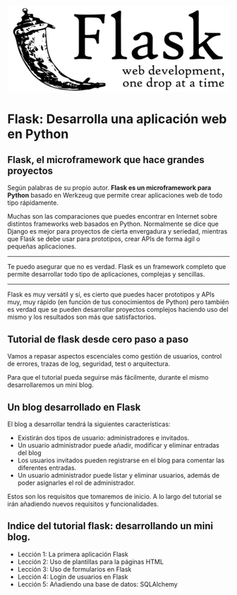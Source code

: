 ![](https://raw.githubusercontent.com/GabrielCourses/web_development/main/image/header_flask.png)

# Flask: Desarrolla una aplicación web en Python

## Flask, el microframework que hace grandes proyectos

Según palabras de su propio autor. **Flask es un microframework para Python** basado en Werkzeug que permite crear aplicaciones web de todo tipo rápidamente.

Muchas son las comparaciones que puedes encontrar en Internet sobre distintos frameworks web basados en Python. Normalmente se dice que Django es mejor para proyectos de cierta envergadura y seriedad, mientras que Flask se debe usar para prototipos, crear APIs de forma ágil o pequeñas aplicaciones.

***
Te puedo asegurar que no es verdad. Flask es un framework completo que permite desarrollar todo tipo de aplicaciones, complejas y sencillas.
***

Flask es muy versátil y sí, es cierto que puedes hacer prototipos y APIs muy, muy rápido (en función de tus conocimientos de Python) pero también es verdad que se pueden desarrollar proyectos complejos haciendo uso del mismo y los resultados son más que satisfactorios. 

## Tutorial de flask desde cero paso a paso

Vamos a repasar aspectos escenciales como gestión de usuarios, control de errores, trazas de log, seguridad, test o arquitectura.

Para que el tutorial pueda seguirse más fácilmente, durante el mismo desarrollaremos un mini blog.

## Un blog desarrollado en Flask

El blog a desarrollar tendrá la siguientes características:

- Existirán dos tipos de usuario: administradores e invitados.
- Un usuario administrador puede añadir, modificar y eliminar entradas del blog
- Los usuarios invitados pueden registrarse en el blog para comentar las diferentes entradas.
- Un usuario administrador puede listar y eliminar usuarios, además de poder asignarles el rol de administrador.

Estos son los requisitos que tomaremos de inicio. A lo largo del tutorial se irán añadiendo nuevos requisitos y funcionalidades.

## Indice del tutorial flask: desarrollando un mini blog.

- Lección 1: La primera aplicación Flask
- Lección 2: Uso de plantillas para la páginas HTML
- Lección 3: Uso de formularios en Flask
- Lección 4: Login de usuarios en Flask
- Lección 5: Añadiendo una base de datos: SQLAlchemy